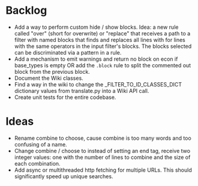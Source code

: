 # Backlog
* Add a way to perform custom hide / show blocks.
    Idea: a new rule called "over" (short for overwrite) or "replace" that receives a path to a filter with named blocks that finds and replaces all lines with for lines with the same operators in the input filter's blocks. The blocks selected can be discriminated via a pattern in a rule.
* Add a mechanism to emit warnings and return no block on econ if base_types is empty OR add the `.block` rule to split the commented out block from the previous block.
* Document the Wiki classes.
* Find a way in the wiki to change the _FILTER_TO_ID_CLASSES_DICT dictionary values from translate.py into a Wiki API call.
* Create unit tests for the entire codebase.

# Ideas
* Rename combine to choose, cause combine is too many words and too confusing of a name.
* Change combine / choose to instead of setting an end tag, receive two integer values: one with the number of lines to combine and the size of each combination.
* Add async or multithreaded http fetching for multiple URLs. This should significantly speed up unique searches.